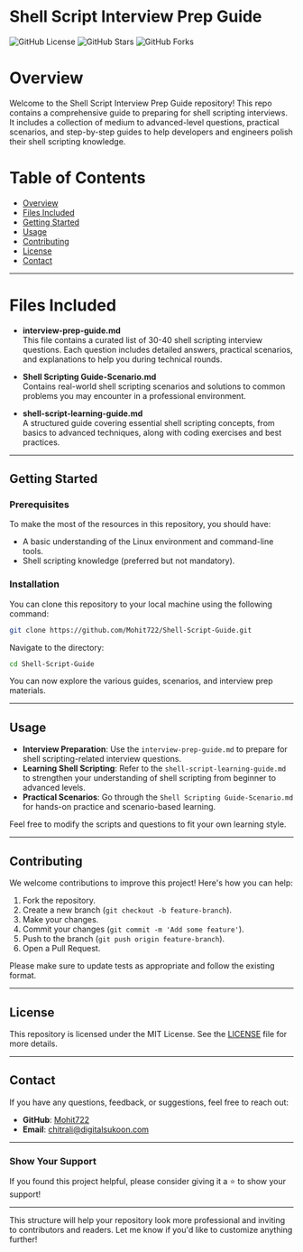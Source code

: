 # Shell Script Interview Prep Guide

![GitHub License](https://img.shields.io/badge/license-MIT-blue.svg)
![GitHub Stars](https://img.shields.io/github/stars/Mohit722/Shell-Script-Guide?style=social)
![GitHub Forks](https://img.shields.io/github/forks/Mohit722/Shell-Script-Guide?style=social)


# Overview

Welcome to the Shell Script Interview Prep Guide repository! This repo contains a comprehensive guide to preparing for shell scripting interviews. It includes a collection of medium to advanced-level questions, practical scenarios, and step-by-step guides to help developers and engineers polish their shell scripting knowledge.



# Table of Contents

- [Overview](#overview)
- [Files Included](#files-included)
- [Getting Started](#getting-started)
- [Usage](#usage)
- [Contributing](#contributing)
- [License](#license)
- [Contact](#contact)

---

# Files Included

- **interview-prep-guide.md**  
  This file contains a curated list of 30-40 shell scripting interview questions. Each question includes detailed answers, practical scenarios, and explanations to help you during technical rounds.

- **Shell Scripting Guide-Scenario.md**  
  Contains real-world shell scripting scenarios and solutions to common problems you may encounter in a professional environment.

- **shell-script-learning-guide.md**  
  A structured guide covering essential shell scripting concepts, from basics to advanced techniques, along with coding exercises and best practices.

---

## Getting Started

### Prerequisites

To make the most of the resources in this repository, you should have:

- A basic understanding of the Linux environment and command-line tools.
- Shell scripting knowledge (preferred but not mandatory).

### Installation

You can clone this repository to your local machine using the following command:

```bash
git clone https://github.com/Mohit722/Shell-Script-Guide.git
```

Navigate to the directory:

```bash
cd Shell-Script-Guide
```

You can now explore the various guides, scenarios, and interview prep materials.

---

## Usage

- **Interview Preparation**: Use the `interview-prep-guide.md` to prepare for shell scripting-related interview questions.
- **Learning Shell Scripting**: Refer to the `shell-script-learning-guide.md` to strengthen your understanding of shell scripting from beginner to advanced levels.
- **Practical Scenarios**: Go through the `Shell Scripting Guide-Scenario.md` for hands-on practice and scenario-based learning.

Feel free to modify the scripts and questions to fit your own learning style.

---

## Contributing

We welcome contributions to improve this project! Here's how you can help:

1. Fork the repository.
2. Create a new branch (`git checkout -b feature-branch`).
3. Make your changes.
4. Commit your changes (`git commit -m 'Add some feature'`).
5. Push to the branch (`git push origin feature-branch`).
6. Open a Pull Request.

Please make sure to update tests as appropriate and follow the existing format.

---

## License

This repository is licensed under the MIT License. See the [LICENSE](LICENSE) file for more details.

---

## Contact

If you have any questions, feedback, or suggestions, feel free to reach out:

- **GitHub**: [Mohit722](https://github.com/Mohit722)
- **Email**: [chitrali@digitalsukoon.com](mailto:chitrali@digitalsukoon.com)

---

### Show Your Support

If you found this project helpful, please consider giving it a ⭐ to show your support!

---

This structure will help your repository look more professional and inviting to contributors and readers. Let me know if you'd like to customize anything further!
